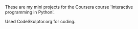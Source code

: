 These are my mini projects for the Coursera course 'Interactive programming in Python'.

Used CodeSkulptor.org for coding.
